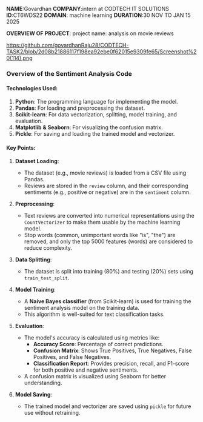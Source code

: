 **NAME**:Govardhan
**COMPANY**:intern at CODTECH IT SOLUTIONS
**ID**:CT6WDS22
**DOMAIN**: machine learning
**DURATION**:30 NOV TO JAN 15 2025

**OVERVIEW OF PROJECT**:
project name:
analysis on movie reviews

https://github.com/govardhanRaju28/CODTECH-TASK2/blob/2d08b21886117f198ea92ebe0f62015e9309fe65/Screenshot%20(114).png


### **Overview of the Sentiment Analysis Code**

#### **Technologies Used:**
1. **Python**: The programming language for implementing the model.  
2. **Pandas**: For loading and preprocessing the dataset.  
3. **Scikit-learn**: For data vectorization, splitting, model training, and evaluation.  
4. **Matplotlib & Seaborn**: For visualizing the confusion matrix.  
5. **Pickle**: For saving and loading the trained model and vectorizer.



#### **Key Points:**

1. **Dataset Loading**:
   - The dataset (e.g., movie reviews) is loaded from a CSV file using Pandas.
   - Reviews are stored in the `review` column, and their corresponding sentiments (e.g., positive or negative) are in the `sentiment` column.

2. **Preprocessing**:
   - Text reviews are converted into numerical representations using the `CountVectorizer` to make them usable by the machine learning model.
   - Stop words (common, unimportant words like "is", "the") are removed, and only the top 5000 features (words) are considered to reduce complexity.

3. **Data Splitting**:
   - The dataset is split into training (80%) and testing (20%) sets using `train_test_split`.

4. **Model Training**:
   - A **Naive Bayes classifier** (from Scikit-learn) is used for training the sentiment analysis model on the training data.
   - This algorithm is well-suited for text classification tasks.

5. **Evaluation**:
   - The model's accuracy is calculated using metrics like:
     - **Accuracy Score**: Percentage of correct predictions.
     - **Confusion Matrix**: Shows True Positives, True Negatives, False Positives, and False Negatives.
     - **Classification Report**: Provides precision, recall, and F1-score for both positive and negative sentiments.
   - A confusion matrix is visualized using Seaborn for better understanding.

6. **Model Saving**:
   - The trained model and vectorizer are saved using `pickle` for future use without retraining.


